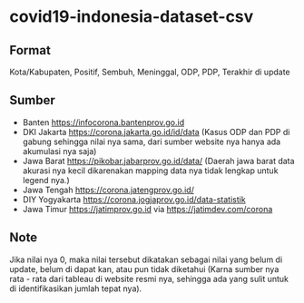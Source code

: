 # covid19-indonesia-dataset-csv

## Format
Kota/Kabupaten, Positif, Sembuh, Meninggal, ODP, PDP, Terakhir di update

## Sumber
- Banten https://infocorona.bantenprov.go.id
- DKI Jakarta https://corona.jakarta.go.id/id/data (Kasus ODP dan PDP di gabung sehingga nilai nya sama, dari sumber website nya hanya ada akumulasi nya saja)
- Jawa Barat https://pikobar.jabarprov.go.id/data/ (Daerah jawa barat data akurasi nya kecil dikarenakan mapping data nya tidak lengkap untuk legend nya.)
- Jawa Tengah https://corona.jatengprov.go.id/
- DIY Yogyakarta https://corona.jogjaprov.go.id/data-statistik
- Jawa Timur https://jatimprov.go.id via https://jatimdev.com/corona

## Note
Jika nilai nya 0, maka nilai tersebut dikatakan sebagai nilai yang belum di update, belum di dapat kan, atau pun tidak diketahui (Karna sumber nya rata - rata dari tableau di website resmi nya, sehingga ada yang sulit untuk di identifikasikan jumlah tepat nya).
